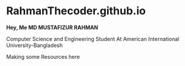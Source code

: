 # RahmanThecoder.github.io

<b>Hey, Me MD MUSTAFIZUR RAHMAN </b>
<p>Computer Science and Engineering Student At American International University-Bangladesh</p>
<p>Making some Resources here</p> 

